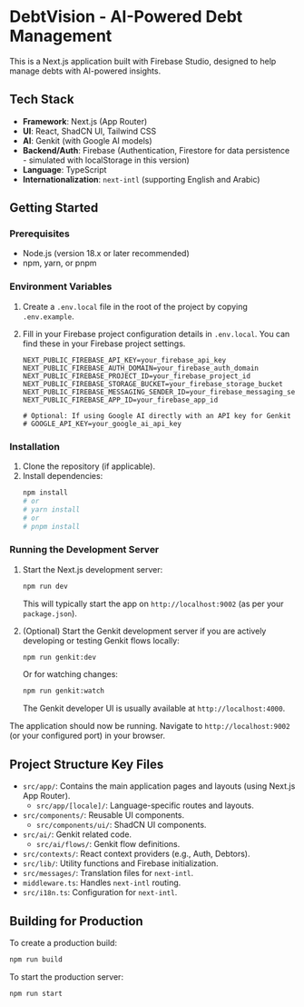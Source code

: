 # DebtVision - AI-Powered Debt Management

This is a Next.js application built with Firebase Studio, designed to help manage debts with AI-powered insights.

## Tech Stack

*   **Framework**: Next.js (App Router)
*   **UI**: React, ShadCN UI, Tailwind CSS
*   **AI**: Genkit (with Google AI models)
*   **Backend/Auth**: Firebase (Authentication, Firestore for data persistence - simulated with localStorage in this version)
*   **Language**: TypeScript
*   **Internationalization**: `next-intl` (supporting English and Arabic)

## Getting Started

### Prerequisites

*   Node.js (version 18.x or later recommended)
*   npm, yarn, or pnpm

### Environment Variables

1.  Create a `.env.local` file in the root of the project by copying `.env.example`.
2.  Fill in your Firebase project configuration details in `.env.local`. You can find these in your Firebase project settings.

    ```env
    NEXT_PUBLIC_FIREBASE_API_KEY=your_firebase_api_key
    NEXT_PUBLIC_FIREBASE_AUTH_DOMAIN=your_firebase_auth_domain
    NEXT_PUBLIC_FIREBASE_PROJECT_ID=your_firebase_project_id
    NEXT_PUBLIC_FIREBASE_STORAGE_BUCKET=your_firebase_storage_bucket
    NEXT_PUBLIC_FIREBASE_MESSAGING_SENDER_ID=your_firebase_messaging_sender_id
    NEXT_PUBLIC_FIREBASE_APP_ID=your_firebase_app_id

    # Optional: If using Google AI directly with an API key for Genkit
    # GOOGLE_API_KEY=your_google_ai_api_key
    ```

### Installation

1.  Clone the repository (if applicable).
2.  Install dependencies:
    ```bash
    npm install
    # or
    # yarn install
    # or
    # pnpm install
    ```

### Running the Development Server

1.  Start the Next.js development server:
    ```bash
    npm run dev
    ```
    This will typically start the app on `http://localhost:9002` (as per your `package.json`).

2.  (Optional) Start the Genkit development server if you are actively developing or testing Genkit flows locally:
    ```bash
    npm run genkit:dev
    ```
    Or for watching changes:
    ```bash
    npm run genkit:watch
    ```
    The Genkit developer UI is usually available at `http://localhost:4000`.

The application should now be running. Navigate to `http://localhost:9002` (or your configured port) in your browser.

## Project Structure Key Files

*   `src/app/`: Contains the main application pages and layouts (using Next.js App Router).
    *   `src/app/[locale]/`: Language-specific routes and layouts.
*   `src/components/`: Reusable UI components.
    *   `src/components/ui/`: ShadCN UI components.
*   `src/ai/`: Genkit related code.
    *   `src/ai/flows/`: Genkit flow definitions.
*   `src/contexts/`: React context providers (e.g., Auth, Debtors).
*   `src/lib/`: Utility functions and Firebase initialization.
*   `src/messages/`: Translation files for `next-intl`.
*   `middleware.ts`: Handles `next-intl` routing.
*   `src/i18n.ts`: Configuration for `next-intl`.

## Building for Production

To create a production build:
```bash
npm run build
```

To start the production server:
```bash
npm run start
```
